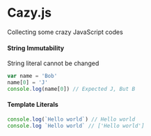 # Cazy.js
Collecting some crazy JavaScript codes

#### String Immutability
String literal cannot be changed
```js
var name = 'Bob'
name[0] = 'J'
console.log(name[0]) // Expected J, But B
```

#### Template Literals
```js
console.log(`Hello world`) // Hello world
console.log `Hello world` // ['Hello world']
```
